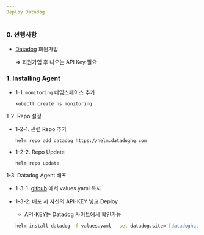 ```yaml
---
Deploy Datadog
---
```

### 0. 선행사항

- [Datadog](https://www.datadoghq.com/) 회원가입

    ⇒ 회원가입 후 나오는 API Key 필요

### 1. Installing Agent

- 1-1. `monitoring` 네임스페이스 추가

  `kubectl create ns monitoring`

1-2. Repo 설정

- 1-2-1. 관련 Repo 추가

  `helm repo add datadog https://helm.datadoghq.com`

- 1-2-2. Repo Update

  `helm repo update`

1-3. Datadog Agent 배포

- 1-3-1. [github](https://github.com/DataDog/helm-charts/blob/master/charts/datadog/values.yaml)
에서 values.yaml 복사

- 1-3-2. 배포 시 자신의 API-KEY 넣고 Deploy

  - API-KEY는 Datadog 사이트에서 확인가능

  ```bash
  helm install datadog -f values.yaml --set datadog.site='[datadoghq.com](http://datadoghq.com/)' --set datadog.apiKey=<DATADOG-API-KEY> datadog/datadog
  ```